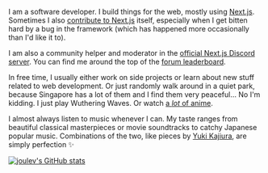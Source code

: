 <!-- START -->

I am a software developer. I build things for the web, mostly using [Next.js](https://nextjs.org). Sometimes I also [contribute to Next.js](https://github.com/vercel/next.js/commits?author=joulev) itself, especially when I get bitten hard by a bug in the framework (which has happened more occasionally than I'd like it to).

I am also a community helper and moderator in the [official Next.js Discord server](https://nextjs.org/discord). You can find me around the top of the [forum leaderboard](https://nextjs-forum.com).

In free time, I usually either work on side projects or learn about new stuff related to web development. Or just randomly walk around in a quiet park, because Singapore has a lot of them and I find them very peaceful… No I'm kidding. I just play Wuthering Waves. Or watch [a *lot* of anime](https://joulev.dev/apps/anime).

I almost always listen to music whenever I can. My taste ranges from beautiful classical masterpieces or movie soundtracks to catchy Japanese popular music. Combinations of the two, like pieces by [Yuki Kajiura](https://en.wikipedia.org/wiki/Yuki_Kajiura), are simply perfection ✨

<!-- END -->

[![joulev's GitHub stats](https://github-readme-stats.vercel.app/api?username=joulev&theme=nord&hide_border=true&text_bold=false)](https://github.com/anuraghazra/github-readme-stats)

